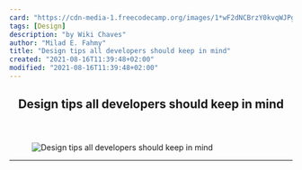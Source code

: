 ```yaml
---
card: "https://cdn-media-1.freecodecamp.org/images/1*wF2dNCBrzY0kvqWJPgtl2A.png"
tags: [Design]
description: "by Wiki Chaves"
author: "Milad E. Fahmy"
title: "Design tips all developers should keep in mind"
created: "2021-08-16T11:39:48+02:00"
modified: "2021-08-16T11:39:48+02:00"
---
```

<div class="site-wrapper">
<main id="site-main" class="site-main outer">
<div class="inner">
<article class="post-full post tag-design tag-engineering tag-web-development tag-technology tag-design-thinking ">
<header class="post-full-header">
<h1 class="post-full-title">Design tips all developers should keep in mind</h1>
</header>
<figure class="post-full-image">
<picture>
<source media="(max-width: 700px)" sizes="1px" srcset="data:image/gif;base64,R0lGODlhAQABAIAAAAAAAP///yH5BAEAAAAALAAAAAABAAEAAAIBRAA7 1w">
<source media="(min-width: 701px)" sizes="(max-width: 800px) 400px,
(max-width: 1170px) 700px,
1400px" srcset="https://cdn-media-1.freecodecamp.org/images/1*wF2dNCBrzY0kvqWJPgtl2A.png 300w,
https://cdn-media-1.freecodecamp.org/images/1*wF2dNCBrzY0kvqWJPgtl2A.png 600w,
https://cdn-media-1.freecodecamp.org/images/1*wF2dNCBrzY0kvqWJPgtl2A.png 1000w,
https://cdn-media-1.freecodecamp.org/images/1*wF2dNCBrzY0kvqWJPgtl2A.png 2000w">
<img onerror="this.style.display='none'" src="https://cdn-media-1.freecodecamp.org/images/1*wF2dNCBrzY0kvqWJPgtl2A.png" alt="Design tips all developers should keep in mind">
</picture>
</figure>
<section class="post-full-content">
<div class="post-content medium-migrated-article">
</div>
<hr>
</section>
</article>
</div>
</main>
</div>
<!-- Google Tag Manager (noscript) -->
<!-- End Google Tag Manager (noscript) -->
